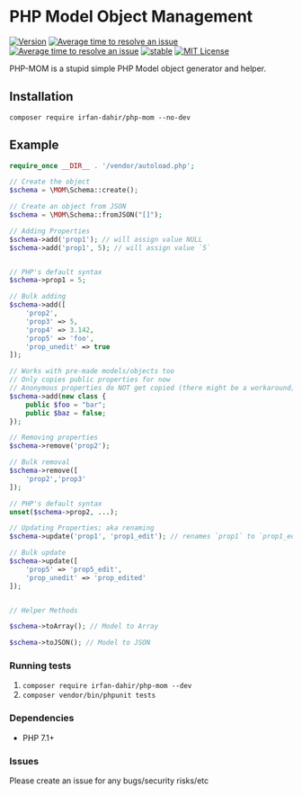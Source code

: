 # PHP Model Object Management
[![Version](https://img.shields.io/packagist/v/irfan-dahir/archit.svg?style=flat)](https://packagist.org/packages/irfan-dahir/archit) [![Average time to resolve an issue](http://isitmaintained.com/badge/resolution/irfan-dahir/archit.svg)](http://isitmaintained.com/project/irfan-dahir/archit "Average time to resolve an issue") [![Average time to resolve an issue](http://isitmaintained.com/badge/resolution/irfan-dahir/archit.svg)](http://isitmaintained.com/project/irfan-dahir/archit "Average time to resolve an issue") [![stable](https://img.shields.io/badge/PHP-^%207.1-blue.svg?style=flat)]() [![MIT License](https://img.shields.io/github/license/irfan-dahir/archit.svg?style=flat)](https://img.shields.io/github/license/irfan-dahir/archit.svg?style=flat)

PHP-MOM is a stupid simple PHP Model object generator and helper.

## Installation
```composer require irfan-dahir/php-mom --no-dev```


## Example

```php
require_once __DIR__ . '/vendor/autoload.php';

// Create the object
$schema = \MOM\Schema::create();

// Create an object from JSON
$schema = \MOM\Schema::fromJSON("[]");

// Adding Properties
$schema->add('prop1'); // will assign value NULL
$schema->add('prop1', 5); // will assign value `5`


// PHP's default syntax
$schema->prop1 = 5;

// Bulk adding
$schema->add([
    'prop2',
    'prop3' => 5,
    'prop4' => 3.142,
    'prop5' => 'foo',
    'prop_unedit' => true
]);

// Works with pre-made models/objects too
// Only copies public properties for now
// Anonymous properties do NOT get copied (there might be a workaround)
$schema->add(new class {
    public $foo = "bar";
    public $baz = false;
});

// Removing properties
$schema->remove('prop2');

// Bulk removal
$schema->remove([
    'prop2','prop3'
]);

// PHP's default syntax
unset($schema->prop2, ...);

// Updating Properties; aka renaming
$schema->update('prop1', 'prop1_edit'); // renames `prop1` to `prop1_edit` (copies the value as well)

// Bulk update
$schema->update([
    'prop5' => 'prop5_edit',
    'prop_unedit' => 'prop_edited'
]);


// Helper Methods

$schema->toArray(); // Model to Array

$schema->toJSON(); // Model to JSON

```

### Running tests
1. `composer require irfan-dahir/php-mom --dev`
2. `composer vendor/bin/phpunit tests`

### Dependencies
- PHP 7.1+


### Issues
Please create an issue for any bugs/security risks/etc